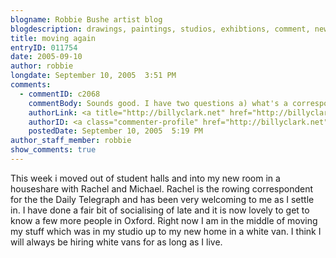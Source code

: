 ```yaml
---
blogname: Robbie Bushe artist blog
blogdescription: drawings, paintings, studios, exhibtions, comment, news as they happen to Robbie Bushe
title: moving again
entryID: 011754
date: 2005-09-10
author: robbie
longdate: September 10, 2005  3:51 PM
comments:
  - commentID: c2068
    commentBody: Sounds good. I have two questions a) what's a correspondence? b) does that mean you're the geezer who keeps trying to run me over on my bike? B-)
    authorLink: <a title="http://billyclark.net" href="http://billyclark.net" rel="nofollow">billy</a>
    authorID: <a class="commenter-profile" href="http://billyclark.net"><img alt="Author Profile Page" src="http://mtengine.pumpernickle.net/assets/images/nav-commenters.gif" width="16" height="16" /></a>
    postedDate: September 10, 2005  5:19 PM
author_staff_member: robbie
show_comments: true
---
```


<p>This week i moved out of student halls and into my new room in a houseshare with Rachel and Michael. Rachel is the rowing correspondent for the the Daily Telegraph and has been very welcoming to me as I settle in. I have done a fair bit of socialising of late and it is now lovely to get to know a few more people in Oxford. Right now I am in the middle of moving my stuff which was in my studio up to my new home in a white van. I think I will always be hiring white vans for as long as I live.</p>


